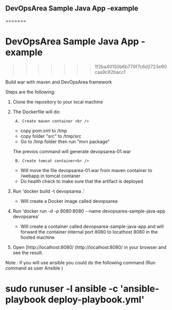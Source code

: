##
## DevOpsArea Sample Java App -example
=======
# DevOpsArea Sample Java App -example
>>>>>>> 1f2ba40150b6b770f7c6d2723e90caa9c82bacc1

Build war with maven and DevOpsArea framework


Steps are the following:

1. Clone the repository to your local machine
2. The Dockerfile will do:

        A. Create maven container <br />
        
     * copy pom.xml to /tmp <br />
     * copy folder "src" to /tmp/src <br />
     * Go to /tmp folder then run "mvn package"<br />
      
      The previos command will generate devopsarea-01.war<br />
        
        B. Create tomcat container<br />
        
     * Will move the file devopsarea-01.war from maven container to /webapp in tomcat contaner<br />
     * Do health check to make sure that the artifact is deployed

3. Run 'docker build -t devopsarea .' <br />
    
     * Will create a Docker image called devopsarea <br />

4. Run 'docker run -d -p 8080:8080 --name devopsarea-sample-java-app devopsarea' <br />
     * Will create a container called devopsarea-sample-java-app and will forward the container internal port 8080 to locathost 8080 in the hosted machine

5. Open [http://localhost:8080/
(http://localhost:8080/ in your browser and see the result.

Note : if you will use ansible you could do the following command (Run command as user Ansible )
# sudo runuser -l  ansible  -c 'ansible-playbook deploy-playbook.yml'
